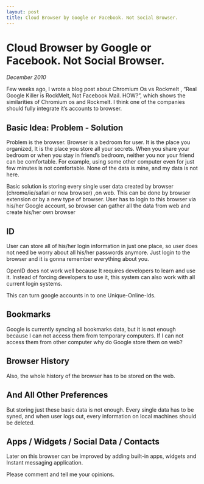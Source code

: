 ```yaml
--- 
layout: post 
title: Cloud Browser by Google or Facebook. Not Social Browser. 
---
```


# Cloud Browser by Google or Facebook. Not Social Browser.

_December 2010_

Few weeks ago, I wrote a blog post about Chromium Os vs Rockmelt , “Real
Google Killer is RockMelt, Not Facebook Mail. HOW?”, which shows the
similarities of Chromium os and Rockmelt. I think one of the companies
should fully integrate it’s accounts to browser.

## Basic Idea: Problem - Solution 

Problem is the browser. Browser is a bedroom for user. It is the place you
organized, It is the place you store all your secrets. When you share your
bedroom or when you stay in friend’s bedroom, neither you nor your friend
can be comfortable. For example, using some other computer even for just
few minutes is not comfortable. None of the data is mine, and my data is
not here. 

Basic solution is storing every single user data created by browser
(chrome/ie/safari or new browser) ,on web. This can be done by browser
extension or by a new type of browser. User has to login to this browser
via his/her Google account, so browser can gather all the data from web and
create his/her own browser

## ID

User can store all of his/her login information in just one place, so user
does not need be worry about all his/her passwords anymore. Just login to
the browser and it is gonna remember everything about you. 

OpenID does not work well because It requires developers to learn and use
it.  Instead of forcing developers to use it, this system can also work
with all current login systems.

This can turn google accounts in to one Unique-Online-Ids. 

## Bookmarks

Google is currently syncing all bookmarks data, but it is not enough
because I can not access them from temporary computers. If I can not access
them from other computer why do Google store them on web?

## Browser History 

Also, the whole history of the browser has to be stored on the web.

## And All Other Preferences

But storing just these basic data is not enough. Every single data has to
be syned, and when user logs out, every information on local machines
should be deleted.

## Apps / Widgets / Social Data / Contacts

Later on this browser can be improved by adding built-in apps, widgets and
Instant messaging application.

Please comment and tell me your opinions.
